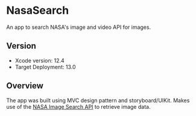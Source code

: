 # NasaSearch

An app to search NASA's image and video API for images.

## Version 
- Xcode version: 12.4
- Target Deployment: 13.0


## Overview
The app was built using MVC design pattern and storyboard/UIKit. Makes use of the [NASA Image Search API](https://images.nasa.gov/docs/images.nasa.gov_api_docs.pdf) to retrieve image data.
